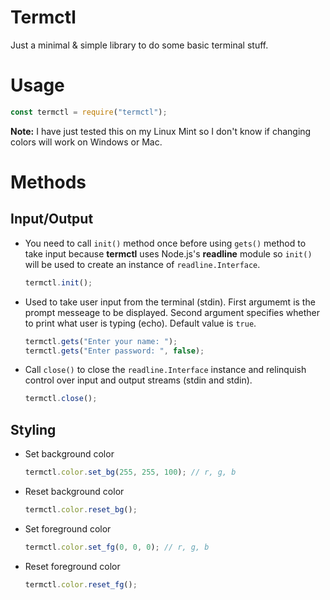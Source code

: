# Termctl
Just a minimal & simple library to do some basic terminal stuff.

# Usage
```javascript
const termctl = require("termctl");
```

<b>Note:</b> I have just tested this on my Linux Mint so I don't know if changing colors will work on Windows or Mac.

# Methods

## Input/Output

* You need to call ``init()`` method once before using ``gets()`` method to take input because <b>termctl</b> uses Node.js's <b>readline</b> module so ``init()`` will be used to create an instance of ``readline.Interface``.

  ```javascript
  termctl.init();
  ```

* Used to take user input from the terminal (stdin). First argumemt is the prompt messeage to be displayed. Second argument specifies whether to print what user is typing (echo). Default value is ``true``.

  ```javascript
  termctl.gets("Enter your name: ");
  termctl.gets("Enter password: ", false);
  ```

* Call ``close()`` to close the ``readline.Interface`` instance and relinquish control over input and output streams (stdin and stdin).

  ```javascript
  termctl.close();
  ```

## Styling

* Set background color
  ```javascript
  termctl.color.set_bg(255, 255, 100); // r, g, b
  ```

* Reset background color
  ```javascript
  termctl.color.reset_bg();
  ```

* Set foreground color
  ```javascript
  termctl.color.set_fg(0, 0, 0); // r, g, b
  ```

* Reset foreground color
  ```javascript
  termctl.color.reset_fg();
  ```